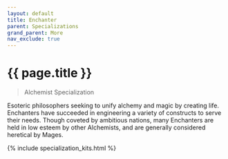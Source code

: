 ```yaml
---
layout: default
title: Enchanter
parent: Specializations
grand_parent: More
nav_exclude: true
---
```


# {{ page.title }}

> Alchemist Specialization

Esoteric philosophers seeking to unify alchemy and magic by creating life. Enchanters have succeeded in engineering a variety of constructs to serve their needs. Though coveted by ambitious nations, many Enchanters are held in low esteem by other Alchemists, and are generally considered heretical by Mages.

{% include specialization_kits.html %}